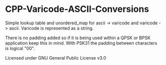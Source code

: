 # CPP-Varicode-ASCII-Conversions

Simple lookup table and unordered_map for ascii -> varicode and varicode -> ascii.
Varicode is represented as a string.

There is no padding added so if it is being used within a QPSK or BPSK application keep this in mind. 
With PSK31 the padding between characters is logical "00".

Licensed under GNU General Public License v3.0
